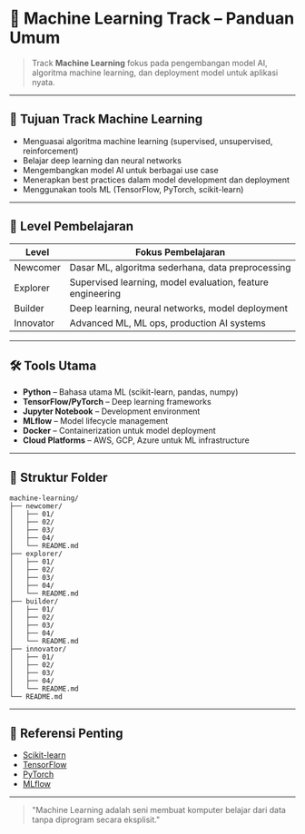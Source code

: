 # 🤖 Machine Learning Track – Panduan Umum

> Track **Machine Learning** fokus pada pengembangan model AI, algoritma machine learning, dan deployment model untuk aplikasi nyata.

---

## 🎯 Tujuan Track Machine Learning

- Menguasai algoritma machine learning (supervised, unsupervised, reinforcement)
- Belajar deep learning dan neural networks
- Mengembangkan model AI untuk berbagai use case
- Menerapkan best practices dalam model development dan deployment
- Menggunakan tools ML (TensorFlow, PyTorch, scikit-learn)

---

## 🧭 Level Pembelajaran

| Level     | Fokus Pembelajaran                                   |
| --------- | ---------------------------------------------------- |
| Newcomer  | Dasar ML, algoritma sederhana, data preprocessing |
| Explorer  | Supervised learning, model evaluation, feature engineering |
| Builder   | Deep learning, neural networks, model deployment |
| Innovator | Advanced ML, ML ops, production AI systems |

---

## 🛠 Tools Utama

- **Python** – Bahasa utama ML (scikit-learn, pandas, numpy)
- **TensorFlow/PyTorch** – Deep learning frameworks
- **Jupyter Notebook** – Development environment
- **MLflow** – Model lifecycle management
- **Docker** – Containerization untuk model deployment
- **Cloud Platforms** – AWS, GCP, Azure untuk ML infrastructure

---

## 📁 Struktur Folder

```
machine-learning/
├── newcomer/
│   ├── 01/
│   ├── 02/
│   ├── 03/
│   ├── 04/
│   └── README.md
├── explorer/
│   ├── 01/
│   ├── 02/
│   ├── 03/
│   ├── 04/
│   └── README.md
├── builder/
│   ├── 01/
│   ├── 02/
│   ├── 03/
│   ├── 04/
│   └── README.md
├── innovator/
│   ├── 01/
│   ├── 02/
│   ├── 03/
│   ├── 04/
│   └── README.md
└── README.md
```

---

## 🔗 Referensi Penting

- [Scikit-learn](https://scikit-learn.org/)
- [TensorFlow](https://tensorflow.org/)
- [PyTorch](https://pytorch.org/)
- [MLflow](https://mlflow.org/)

---

> "Machine Learning adalah seni membuat komputer belajar dari data tanpa diprogram secara eksplisit." 